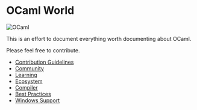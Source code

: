 # OCaml World

![OCaml](https://ocaml.org/img/colour-transparent-icon.svg)

This is an effort to document everything worth documenting about OCaml.

Please feel free to contribute.

* [Contribution Guidelines](meta1/contributing.md)
* [Community](community/community.md)
* [Learning](learning/learning.md)
* [Ecosystem](ecosystem/ecosystem.md)
* [Compiler](compiler/compiler.md)
* [Best Practices](learning/best_practices.md)
* [Windows Support](ecosystem/windows_support.md)
